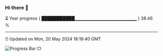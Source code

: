 ### Hi there 👋

⏳ Year progress { ███████████▁▁▁▁▁▁▁▁▁▁▁▁▁▁▁▁▁▁▁ } 38.46 %

---

⏰ Updated on Mon, 20 May 2024 18:18:40 GMT

![Progress Bar CI](https://github.com/liununu/liununu/workflows/Progress%20Bar%20CI/badge.svg)
